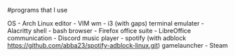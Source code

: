 #programs that I use

OS - Arch Linux
editor - VIM
wm - i3 (with gaps)
terminal emulater - Alacritty 
shell - bash
browser - Firefox
office suite - LibreOffice
communication - Discord
music player - spotify (with adblock <https://github.com/abba23/spotify-adblock-linux.git>)
gamelauncher - Steam 
